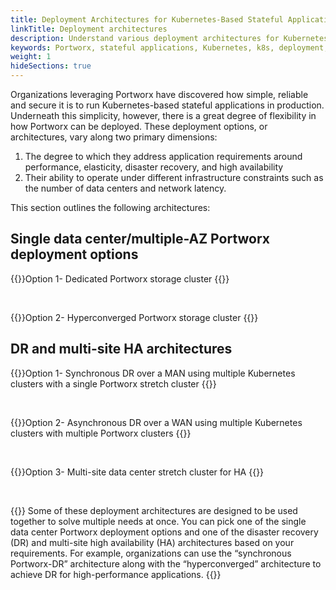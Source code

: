 ```yaml
---
title: Deployment Architectures for Kubernetes-Based Stateful Applications 
linkTitle: Deployment architectures 
description: Understand various deployment architectures for Kubernetes-Based Stateful Applications
keywords: Portworx, stateful applications, Kubernetes, k8s, deployment, architecture, HA, high-availability, DR, disaster recovery
weight: 1
hideSections: true
---
```


Organizations leveraging Portworx have discovered how simple, reliable and secure it is to run Kubernetes-based stateful applications in production. Underneath this simplicity, however, there is a great degree of flexibility in how Portworx can be deployed. These deployment options, or architectures, vary along two primary dimensions:

1. The degree to which they address application requirements around performance, elasticity, disaster recovery, and high availability
2. Their ability to operate under different infrastructure constraints such as the number of data centers and network latency.

This section outlines the following architectures:

## Single data center/multiple-AZ Portworx deployment options

{{<widelink url="/portworx-install-with-kubernetes/application-install-with-kubernetes/deployment-arch/single-dc#option-1-dedicated-portworx-storage-cluster" >}}Option 1- Dedicated Portworx storage cluster
{{</widelink>}}

<br>

{{<widelink url="/portworx-install-with-kubernetes/application-install-with-kubernetes/deployment-arch/single-dc#option-2-hyperconverged-portworx-storage-cluster" >}}Option 2- Hyperconverged Portworx storage cluster
{{</widelink>}}

## DR and multi-site HA architectures 

{{<widelink url="/portworx-install-with-kubernetes/application-install-with-kubernetes/deployment-arch/dr-and-multi-site#option-1-synchronous-dr-over-a-man-using-multiple-Kubernetes-clusters-with-a-single-portworx-stretch-cluster" >}}Option 1- Synchronous DR over a MAN using multiple Kubernetes clusters with a single Portworx stretch cluster
{{</widelink>}}

<br>

{{<widelink url="/portworx-install-with-kubernetes/application-install-with-kubernetes/deployment-arch/dr-and-multi-site#option-2-asynchronous-dr-over-a-wan-using-multiple-kubernetes-clusters-with-multiple-portworx-clusters" >}}Option 2- Asynchronous DR over a WAN using multiple Kubernetes clusters with multiple Portworx clusters
{{</widelink>}}

<br>

{{<widelink url="/portworx-install-with-kubernetes/application-install-with-kubernetes/deployment-arch/dr-and-multi-site#option-3-multi-site-data-center-stretch-cluster-for-ha" >}}Option 3- Multi-site data center stretch cluster for HA
{{</widelink>}}

<br>

{{<info>}}
Some of these deployment architectures are designed to be used together to solve multiple needs at once. You can pick one of the single data center Portworx deployment options and one of the disaster recovery (DR) and multi-site high availability (HA) architectures based on your requirements. For example, organizations can use the “synchronous Portworx-DR” architecture along with the “hyperconverged” architecture to achieve DR for high-performance applications.
{{</info>}}
